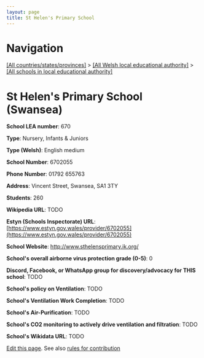 ```yaml
---
layout: page
title: St Helen's Primary School
---
```

# Navigation

[[All countries/states/provinces]](../../..) > [[All Welsh local educational authority]](../..) > [[All schools in local educational authority]](..)

# St Helen's Primary School (Swansea)

**School LEA number**: 670

**Type**: Nursery, Infants & Juniors

**Type (Welsh)**: English medium

**School Number**: 6702055

**Phone Number**: 01792 655763

**Address**: Vincent Street, Swansea, SA1 3TY

**Students**: 260

**Wikipedia URL**: TODO

**Estyn (Schools Inspectorate) URL**: [https://www.estyn.gov.wales/provider/6702055](https://www.estyn.gov.wales/provider/6702055)

**School Website**: http://www.sthelensprimary.ik.org/

**School's overall airborne virus protection grade (0-5)**: 0

**Discord, Facebook, or WhatsApp group for discovery/advocacy for THIS school**: TODO

**School's policy on Ventilation**: TODO

**School's Ventilation Work Completion**: TODO

**School's Air-Purification**: TODO

**School's CO2 monitoring to actively drive ventilation and filtration**: TODO

**School's Wikidata URL**: TODO




[Edit this page](https://github.com/ventilate-schools/Wales/edit/prif/./Swansea/St_Helen's_Primary_School.md). See also [rules for contribution](../../../contribution-rules/)